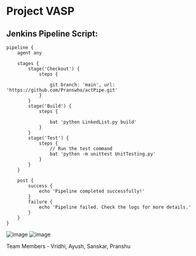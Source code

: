 # Project VASP

## Jenkins Pipeline Script:

```
pipeline {
    agent any

    stages {
        stage('Checkout') {
            steps {
                
                git branch: 'main', url: 'https://github.com/Pranswho/actPipe.git'
            }
        }
        stage('Build') {
            steps {
               
                bat 'python LinkedList.py build'
            }
        }
        stage('Test') {
            steps {
                // Run the test command
                bat 'python -m unittest UnitTesting.py'
            }
        }
    }

    post {
        success {
            echo 'Pipeline completed successfully!'
        }
        failure {
            echo 'Pipeline failed. Check the logs for more details.'
        }
    }
}

```
![image](https://github.com/user-attachments/assets/81834e0c-3a66-4be3-a220-b720e00dcc94)
![image](https://github.com/user-attachments/assets/4d91b3e0-fbb9-4728-9220-3720f388c5f6)


Team Members - Vridhi, Ayush, Sanskar, Pranshu
